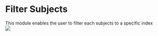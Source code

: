 # Filter Subjects
This module enables the user to filter each subjects to a specific index  
![](https://i.imgur.com/8cvHS2j.png)
